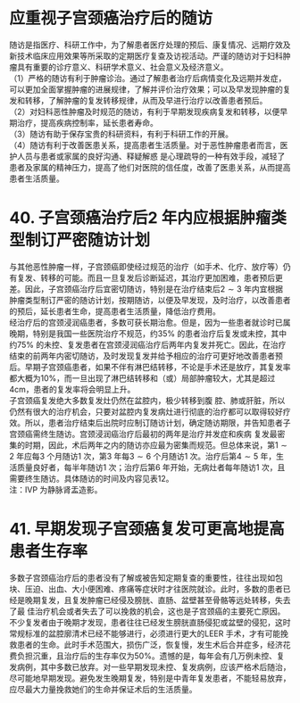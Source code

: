 # 应重视子宫颈癌治疗后的随访  
随访是指医疗、科研工作中，为了解患者医疗处理的预后、康复情况、远期疗效及新技术临床应用效果等所采取的定期医疗复查及访视活动。严谨的随访对于妇科肿瘤具有重要的诊疗意义、科研学术意义、社会意义及经济意义。  
（1）严格的随访有利于肿瘤诊治。通过了解患者治疗后病情变化及远期并发症，可以更加全面掌握肿瘤的进展规律，了解并评价治疗效果；可以及早发现肿瘤的复发和转移，了解肿瘤的复发转移规律，从而及早进行治疗以改善患者预后。  
（2）对妇科恶性肿瘤及时规范的随访，有利于早期发现疾病复发和转移，以便早期治疗，提高疾病控制率，延长患者寿命。  
（3）随访有助于保存宝贵的科研资料，有利于科研工作的开展。  
（4）随访有利于改善医患关系，提高患者生活质量。对于恶性肿瘤患者而言，医护人员与患者或家属的良好沟通、释疑解惑 是心理疏导的一种有效手段，减轻了患者及家属的精神压力，提高了他们对医院的信任度，改善了医患关系，从而提高患者生活质量。  
# 40. 子宫颈癌治疗后2 年内应根据肿瘤类型制订严密随访计划  
与其他恶性肿瘤一样，子宫颈癌即使经过规范的治疗（如手术、化疗、放疗等）仍有复发、转移的可能。而且一旦复发后诊断延迟，其治疗更加困难，患者预后更差。因此，子宫颈癌治疗后宜密切随访，特别是在治疗结束后$2\sim3$ 年内宜根据肿瘤类型制订严密的随访计划，按期随访，以便及早发现，及时治疗，以改善患者的预后，延长患者生命，提高患者生活质量，降低治疗费用。  
经治疗后的宫颈浸润癌患者，多数可获长期治愈。但是，因为一些患者就诊时已属晚期，特别是我国一些医院治疗不规范，约$35\%$ 的患者治疗后复发或未控，其中约$75\%$ 的未控、复发患者在宫颈浸润癌治疗后两年内复发并死亡。因此，在治疗结束的前两年内密切随访，及时发现复发并给予相应的治疗可更好地改善患者预后。早期子宫颈癌患者，如果不伴有淋巴结转移，不论是手术还是放疗，其复发率都大概为$10\%$，而一旦出现了淋巴结转移和（或）局部肿瘤较大，尤其是超过$4\mathrm{cm}$，患者的复发率将会明显上升。  
子宫颈癌复发绝大多数复发灶仍然在盆腔内，极少转移到腹 腔、肺或肝脏，所以仍然有很大的治疗机会，只要对盆腔内复发病灶进行彻底的治疗都可以取得较好疗效。所以，患者治疗结束后出院时应制订随访计划，确定随访期限，并告知患者子宫颈癌需终生随访。宫颈浸润癌治疗后最初的两年是治疗并发症和疾病 复发最密集的时期，因此，术后两年之内的随访亦应最为密集而规范。但总体来说，第$1\sim2$ 年应每3 个月随访1 次，第3 年每$3\sim6$ 个月随访1 次。治疗后第$4\sim5$ 年，生活质量良好者，每半年随访1 次；治疗后第6 年开始，无病灶者每年随访1 次，且需要终生随访。具体随访的时间及内容见表12。  
注：IVP 为静脉肾盂造影。  
# 41. 早期发现子宫颈癌复发可更高地提高患者生存率  
多数子宫颈癌治疗后的患者没有了解或被告知定期复查的重要性，往往出现如包块、压迫、出血、大小便困难、疼痛等症状时才往医院就诊。此时，多数的患者已经是晚期复发，且复发肿瘤已经侵及膀胱、直肠、盆壁甚至骨骼等远处转移，失去了最 佳治疗机会或者失去了可以挽救的机会，这也是子宫颈癌的主要死亡原因。不少复发者由于晚期才发现，患者往往已经发生膀胱直肠侵犯或盆壁的侵犯，这时常规标准的盆腔廓清术已经不能够进行，必须进行更大的LEER 手术，才有可能挽救患者的生命。此时手术范围大，损伤广泛，恢复慢，发生术后合并症多，经济花费负担沉重，且治疗后的生存率仅为$50\%$。遗憾的是，每年会有几万例未控、复发病例，其中多数已放弃。对一些早期发现未控、复发病例，应该严格术后随治，尽可能地早期发现。避免发生晚期复发，特别是中青年复发患者，不能轻易放弃，应尽最大力量挽救她们的生命并保证术后的生活质量。  